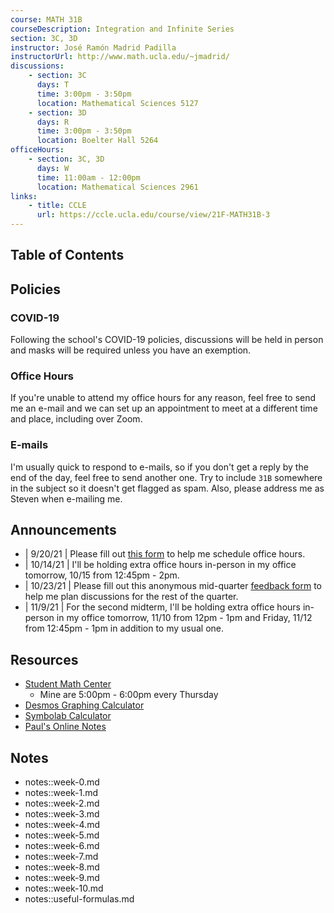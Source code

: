```yaml
---
course: MATH 31B
courseDescription: Integration and Infinite Series
section: 3C, 3D
instructor: José Ramón Madrid Padilla
instructorUrl: http://www.math.ucla.edu/~jmadrid/
discussions:
    - section: 3C
      days: T
      time: 3:00pm - 3:50pm
      location: Mathematical Sciences 5127
    - section: 3D
      days: R
      time: 3:00pm - 3:50pm
      location: Boelter Hall 5264
officeHours:
    - section: 3C, 3D
      days: W
      time: 11:00am - 12:00pm
      location: Mathematical Sciences 2961
links:
    - title: CCLE
      url: https://ccle.ucla.edu/course/view/21F-MATH31B-3
---
```


## Table of Contents

## Policies

### COVID-19

Following the school's COVID-19 policies, discussions will be held in person and masks will be required unless you have an exemption.

### Office Hours

If you're unable to attend my office hours for any reason, feel free to send me an e-mail and we can set up an appointment to meet at a different time and place, including over Zoom.

### E-mails

I'm usually quick to respond to e-mails, so if you don't get a reply by the end of the day, feel free to send another one. Try to include `31B` somewhere in the subject so it doesn't get flagged as spam. Also, please address me as Steven when e-mailing me.

## Announcements

-   | 9/20/21 | Please fill out [this form](https://forms.gle/rTCb8Ue7c5aSGmoK6) to help me schedule office hours.
-   | 10/14/21 | I'll be holding extra office hours in-person in my office tomorrow, 10/15 from 12:45pm - 2pm.
-   | 10/23/21 | Please fill out this anonymous mid-quarter [feedback form](https://forms.gle/7UGFqCsET7JzPLbj7) to help me plan discussions for the rest of the quarter.
-   | 11/9/21 | For the second midterm, I'll be holding extra office hours in-person in my office tomorrow, 11/10 from 12pm - 1pm and Friday, 11/12 from 12:45pm - 1pm in addition to my usual one.

## Resources

-   [Student Math Center](https://ww3.math.ucla.edu/my-calendar/)
    -   Mine are 5:00pm - 6:00pm every Thursday
-   [Desmos Graphing Calculator](https://www.desmos.com/calculator)
-   [Symbolab Calculator](https://www.symbolab.com/solver/calculus-calculator)
-   [Paul's Online Notes](https://tutorial.math.lamar.edu/classes/calcII/calcII.aspx)

## Notes

-   notes::week-0.md
-   notes::week-1.md
-   notes::week-2.md
-   notes::week-3.md
-   notes::week-4.md
-   notes::week-5.md
-   notes::week-6.md
-   notes::week-7.md
-   notes::week-8.md
-   notes::week-9.md
-   notes::week-10.md
-   notes::useful-formulas.md
